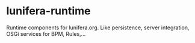 lunifera-runtime
================

Runtime components for lunifera.org. Like persistence, server integration, OSGi services for BPM, Rules,...